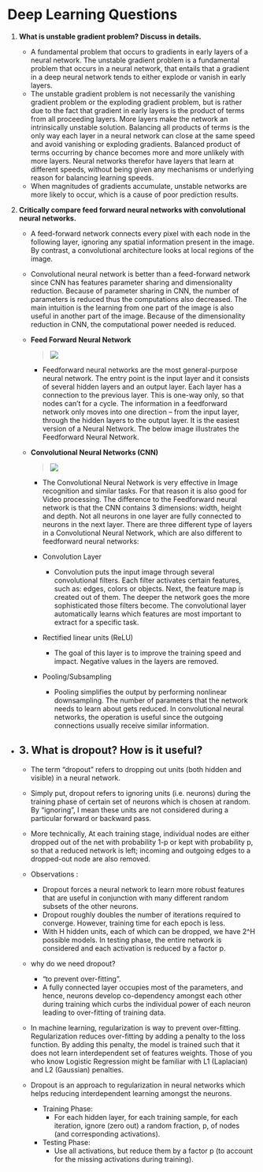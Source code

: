 # Deep Learning Questions

1. **What is unstable gradient problem? Discuss in details.**
	- A fundamental problem that occurs to gradients in early layers of a neural network. The unstable gradient problem is a fundamental problem that occurs in a neural network, that entails that a gradient in a deep neural network tends to either explode or vanish in early layers.
	- The unstable gradient problem is not necessarily the vanishing gradient problem or the exploding gradient problem, but is rather due to the fact that gradient in early layers is the product of terms from all proceeding layers. More layers make the network an intrinsically unstable solution. Balancing all products of terms is the only way each layer in a neural network can close at the same speed and avoid vanishing or exploding gradients. Balanced product of terms occurring by chance becomes more and more unlikely with more layers. Neural networks therefor have layers that learn at different speeds, without being given any mechanisms or underlying reason for balancing learning speeds.
	- When magnitudes of gradients accumulate, unstable networks are more likely to occur, which is a cause of poor prediction results.
	
2. **Critically compare feed forward neural networks with convolutional neural networks.**
	- A feed-forward network connects every pixel with each node in the following layer, ignoring any spatial information present in the image. By contrast, a convolutional architecture looks at local regions of the image.
	- Convolutional neural network is better than a feed-forward network since CNN has features parameter sharing and dimensionality reduction. Because of parameter sharing in CNN, the number of parameters is reduced thus the computations also decreased. The main intuition is the learning from one part of the image is also useful in another part of the image. Because of the dimensionality reduction in CNN, the computational power needed is reduced. 
	- **Feed Forward Neural Network**
		> ![](https://i1.wp.com/cloudvane.net/wp-content/uploads/2019/11/fnn.png?w=1302&ssl=1)
		- Feedforward neural networks are the most general-purpose neural network. The entry point is the input layer and it consists of several hidden layers and an output layer. Each layer has a connection to the previous layer. This is one-way only, so that nodes can’t for a cycle. The information in a feedforward network only moves into one direction – from the input layer, through the hidden layers to the output layer. It is the easiest version of a Neural Network. The below image illustrates the Feedforward Neural Network.

		
	- **Convolutional Neural Networks (CNN)**
		> ![](https://editor.analyticsvidhya.com/uploads/90650dnn2.jpeg)
		- The Convolutional Neural Network is very effective in Image recognition and similar tasks. For that reason it is also good for Video processing. The difference to the Feedforward neural network is that the CNN contains 3 dimensions: width, height and depth. Not all neurons in one layer are fully connected to neurons in the next layer. There are three different type of layers in a Convolutional Neural Network, which are also different to feedforward neural networks:

		- Convolution Layer
			- Convolution puts the input image through several convolutional filters. Each filter activates certain features, such as: edges, colors or objects. Next, the feature map is created out of them. The deeper the network goes the more sophisticated those filters become. The convolutional layer automatically learns which features are most important to extract for a specific task.

		- Rectified linear units (ReLU)
			- The goal of this layer is to improve the training speed and impact. Negative values in the layers are removed.

		- Pooling/Subsampling
			- Pooling simplifies the output by performing nonlinear downsampling. The number of parameters that the network needs to learn about gets reduced. In convolutional neural networks, the operation is useful since the outgoing connections usually receive similar information.
		
- ## 3. What is dropout? How is it useful?
	- The term “dropout” refers to dropping out units (both hidden and visible) in a neural network.
	- Simply put, dropout refers to ignoring units (i.e. neurons) during the training phase of certain set of neurons which is chosen at random. By “ignoring”, I mean these units are not considered during a particular forward or backward pass.
	- More technically, At each training stage, individual nodes are either dropped out of the net with probability 1-p or kept with probability p, so that a reduced network is left; incoming and outgoing edges to a dropped-out node are also removed.
	- Observations : 
		- Dropout forces a neural network to learn more robust features that are useful in conjunction with many different random subsets of the other neurons. 
		- Dropout roughly doubles the number of iterations required to converge. However, training time for each epoch is less.
		- With H hidden units, each of which can be dropped, we have 2^H possible models. In testing phase, the entire network is considered and each activation is reduced by a factor p.
	- why do we need dropout?
		- “to prevent over-fitting”.
		- A fully connected layer occupies most of the parameters, and hence, neurons develop co-dependency amongst each other during training which curbs the individual power of each neuron leading to over-fitting of training data.
		
	- In machine learning, regularization is way to prevent over-fitting. Regularization reduces over-fitting by adding a penalty to the loss function. By adding this penalty, the model is trained such that it does not learn interdependent set of features weights. Those of you who know Logistic Regression might be familiar with L1 (Laplacian) and L2 (Gaussian) penalties.
	- Dropout is an approach to regularization in neural networks which helps reducing interdependent learning amongst the neurons.
		- Training Phase:
			- For each hidden layer, for each training sample, for each iteration, ignore (zero out) a random fraction, p, of nodes (and corresponding activations).
		- Testing Phase:
			- Use all activations, but reduce them by a factor p (to account for the missing activations during training).
